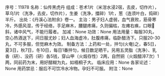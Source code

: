 序号：11978
名称：仙传黑虎丹
组成：苍术1片（米泔水浸2宿，去皮，切作片），草乌1片（洗净，去皮，切作片），生姜（洗净，擂碎）1片，葱（连须叶白，捣碎）半斤。
出处：《丹溪心法附余》卷一。
主治：男子妇人虚弱，血气衰败，筋骨寒冷，外感风湿，传于经络，手足麻木，腰腿疼痛，久则偏枯，左瘫右痪，口眼斜，诸中风气，不能行履者。
加减：None
功效：None
用法用量：每服30丸，空心热酒送下，间日服尤妙；妇人血海虚冷，肚腹疼痛，临卧醋汤下。只服20-30丸，不可多服，但觉麻木为效。
制备方法：上药和一处，拌匀(火奄)之，春5日，夏3日，秋7日，冬10日，每日1番拌匀，候日数足晒干。另用五灵脂（洗净）、乳香（研）、没药（研）各5钱，穿山甲（火煅存性）2两，自然铜（火煅醋淬7次）1两，同前药为末，用好醋糊为丸，如梧桐子大。
临床应用：None
各家论述：None
用药禁忌：服后不可饮冷水冷物。孕妇不可服。
附注：None
